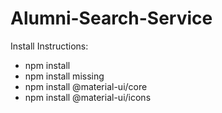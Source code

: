 # Alumni-Search-Service
Install Instructions:

* npm install
* npm install missing
* npm install @material-ui/core
* npm install @material-ui/icons

